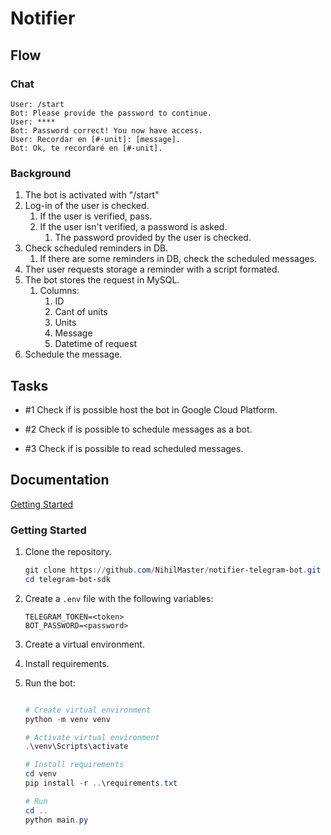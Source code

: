 
# Notifier

## Flow

### Chat

```text
User: /start
Bot: Please provide the password to continue.
User: ****
Bot: Password correct! You now have access.
User: Recordar en [#-unit]: [message].
Bot: Ok, te recordaré en [#-unit].
```

### Background

1. The bot is activated with "/start"
2. Log-in of the user is checked.
   1. If the user is verified, pass.
   2. If the user isn't verified, a password is asked.
      1. The password provided by the user is checked.
3. Check scheduled reminders in DB.
   1. If there are some reminders in DB, check the scheduled messages.
4. Ther user requests storage a reminder with a script formated.
5. The bot stores the request in MySQL.
   1. Columns:
      1. ID
      2. Cant of units
      3. Units
      4. Message
      5. Datetime of request
6. Schedule the message.

## Tasks

- #1 Check if is possible host the bot in Google Cloud Platform.

- #2 Check if is possible to schedule messages as a bot.

- #3 Check if is possible to read scheduled messages.

## Documentation

[Getting Started](https://telegram-bot-sdk.readme.io/docs/getting-started)

### Getting Started

1. Clone the repository.

   ```powershell
   git clone https://github.com/NihilMaster/notifier-telegram-bot.git
   cd telegram-bot-sdk
   ```

2. Create a `.env` file with the following variables:

   ```text
   TELEGRAM_TOKEN=<token>
   BOT_PASSWORD=<password>
   ```

3. Create a virtual environment.
4. Install requirements.
5. Run the bot:

   ```powershell

   # Create virtual environment
   python -m venv venv

   # Activate virtual environment
   .\venv\Scripts\activate

   # Install requirements
   cd venv
   pip install -r ..\requirements.txt

   # Run
   cd ..
   python main.py

   ```
